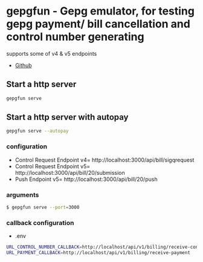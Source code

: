 # gepgfun - Gepg emulator, for testing gepg payment/ bill cancellation and control number generating
supports some of v4 & v5 endpoints
- [Github](https://www.npmjs.com/package/gepgfun)
## Start a http server
```bash
gepgfun serve
```

## Start a http server with autopay
```bash
gepgfun serve --autopay
```

### configuration

- Control Request Endpoint v4= http://localhost:3000/api/bill/sigqrequest 
- Control Request Endpoint v5= http://localhost:3000/api/bill/20/submission 
- Push Endpoint v5= http://localhost:3000/api/bill/20/push

### arguments

```bash
$ gepgfun serve --port=3000

```

### callback configuration 
- .env
```bash
URL_CONTROL_NUMBER_CALLBACK=http://localhost/api/v1/billing/receive-control-number
URL_PAYMENT_CALLBACK=http://localhost/api/v1/billing/receive-payment
```
